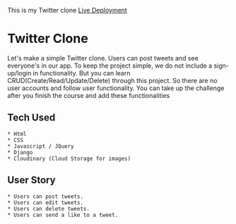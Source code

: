 This is my Twitter clone [Live Deployment](https://twitter-clone.ajzambrano5.repl.co/)

# Twitter Clone

Let's make a simple Twitter clone. Users can post tweets and see everyone's in our app.
To keep the project simple, we do not include a sign-up/login in functionality.
But you can learn CRUD(Create/Read/Update/Delete) through this project.
So there are no user accounts and follow user functionality. You can take up the challenge after you finish the course and add these functionalities 


## Tech Used
```
* Html
* CSS
* Javascript / JQuery
* Django
* Cloudinary (Cloud Storage for images)
```

## User Story
```
* Users can post tweets.
* Users can edit tweets.
* Users can delete tweets.
* Users can send a like to a tweet.
```
